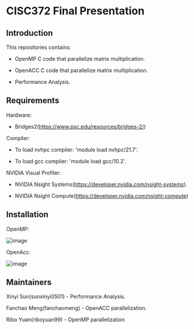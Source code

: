# CISC372 Final Presentation
## Introduction
This repositories contains:  
- OpenMP C code that parallelize matrix multiplication.  

- OpenACC C code that parallelize matrix multiplication.    

- Performance Analysis.  

## Requirements

Hardware:   

- Bridges2(https://www.psc.edu/resources/bridges-2/)

Compiler: 

- To load nvhpc compiler: 'module load nvhpc/21.7'.     
  
- To load gcc compiler: 'module load gcc/10.2'.   

NVIDIA Visual Profiler:    
- NVIDIA Nsight Systems(https://developer.nvidia.com/nsight-systems).   

- NVIDIA Nsight Compute(https://developer.nvidia.com/nsight-compute)


## Installation
OpenMP:

![image](https://user-images.githubusercontent.com/50935437/144540666-d6a0b1e5-0518-4f72-bbec-5b68f0b7b726.png)

OpenAcc:

![image](https://user-images.githubusercontent.com/50935437/144540768-1530d9bd-5de6-419d-85de-10c273da3e97.png)







## Maintainers
Xinyi Sun(sunxinyi0501) - Performance Analysis.       

Fanchao Meng(fanchaomeng) - OpenACC parallelization.      

Ribo Yuan(riboyuan99) - OpenMP parallelization

